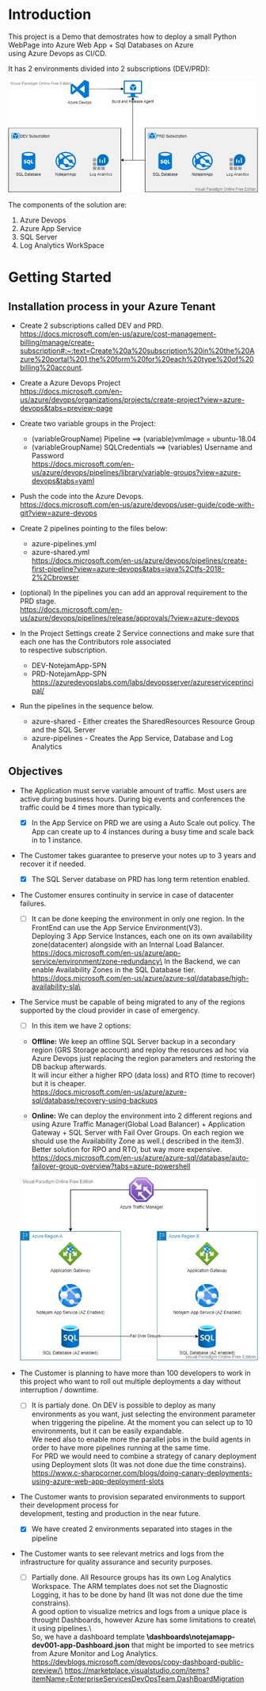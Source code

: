 # Introduction 
This project is a Demo that demostrates how to deploy a small Python WebPage into Azure Web App + Sql Databases on Azure\
using Azure Devops as CI/CD.

It has 2 environments divided into 2 subscriptions (DEV/PRD):


![GitHub Logo](/images/BasicEnvironment.jpg)


The components of the solution are:
1. Azure Devops
2. Azure App Service
3. SQL Server
4. Log Analytics WorkSpace

# Getting Started

##	Installation process in your Azure Tenant

- Create 2 subscriptions called DEV and PRD.\
    https://docs.microsoft.com/en-us/azure/cost-management-billing/manage/create-subscription#:~:text=Create%20a%20subscription%20in%20the%20Azure%20portal%201,the%20form%20for%20each%20type%20of%20billing%20account.

- Create a Azure Devops Project\
    https://docs.microsoft.com/en-us/azure/devops/organizations/projects/create-project?view=azure-devops&tabs=preview-page

- Create two variable groups in the Project:
    - (variableGroupName) Pipeline ==> (variable)vmImage = ubuntu-18.04
    - (variableGroupName) SQLCredentials ==> (variables) Username and Password\
    https://docs.microsoft.com/en-us/azure/devops/pipelines/library/variable-groups?view=azure-devops&tabs=yaml

- Push the code into the Azure Devops.\
    https://docs.microsoft.com/en-us/azure/devops/user-guide/code-with-git?view=azure-devops

- Create 2 pipelines pointing to the files below:
    - azure-pipelines.yml
    - azure-shared.yml\
    https://docs.microsoft.com/en-us/azure/devops/pipelines/create-first-pipeline?view=azure-devops&tabs=java%2Ctfs-2018-2%2Cbrowser

- (optional) In the pipelines you can add an approval requirement to the PRD stage.\
    https://docs.microsoft.com/en-us/azure/devops/pipelines/release/approvals/?view=azure-devops

- In the Project Settings create 2 Service connections and make sure that each one has the Contributors role associated\
  to respective subscription.
    - DEV-NotejamApp-SPN
    - PRD-NotejamApp-SPN\
    https://azuredevopslabs.com/labs/devopsserver/azureserviceprincipal/

- Run the pipelines in the sequence below.
    - azure-shared - Either creates the SharedResources Resource Group and the SQL Server
    - azure-pipelines - Creates the App Service, Database and Log Analytics


##	Objectives

- The Application must serve variable amount of traffic. Most users are active during business hours. During big
events and conferences the traffic could be 4 times more than typically.

    - [x] In the App Service on PRD we are using a Auto Scale out policy. The App can create up to 4 instances during a
    busy time and scale back in to 1 instance.

- The Customer takes guarantee to preserve your notes up to 3 years and recover it if needed.

    - [x] The SQL Server database on PRD has long term retention enabled.

- The Customer ensures continuity in service in case of datacenter failures.
    
    - [ ] It can be done keeping the environment in only one region. In the FrontEnd can use the App Service Environment(V3).\
    Deploying 3 App Service Instances, each one on its own availability zone(datacenter) alongside with an Internal Load Balancer.
    https://docs.microsoft.com/en-us/azure/app-service/environment/zone-redundancy\
    In the Backend, we can enable Availability Zones in the SQL Database tier.\
    https://docs.microsoft.com/en-us/azure/azure-sql/database/high-availability-sla\

- The Service must be capable of being migrated to any of the regions supported by the cloud provider in case of emergency.

    - [ ] In this item we have 2 options:
    - **Offline:** We keep an offline SQL Server backup in a secondary region (GRS Storage account) and reploy the resources ad hoc via Azure Devops just replacing the region parameters and restoring the DB backup afterwards.\
    It will incur either a higher RPO (data loss) and RTO (time to recover) but it is cheaper.\
    https://docs.microsoft.com/en-us/azure/azure-sql/database/recovery-using-backups

    - **Online:** We can deploy the environment into 2 different regions and using Azure Traffic Manager(Global Load Balancer) + Application Gateway + SQL Server with Fail Over Groups. On each region we should use the Availability Zone as well.( described in the item3).\
    Better solution for RPO and RTO, but way more expensive.\
    https://docs.microsoft.com/en-us/azure/azure-sql/database/auto-failover-group-overview?tabs=azure-powershell

    ![GitHub Logo](/images/MultiRegionEnv.jpg)


- The Customer is planning to have more than 100 developers to work in this project who want to roll out multiple deployments a day without interruption / downtime.

    - [ ] It is partialy done. On DEV is possible to deploy as many environments as you want, just selecting the environment parameter when triggering the pipeline. At the moment you can select up to 10 environments, but it can be easily expandable.\
    We need also to enable more the parallel jobs in the build agents in order to have more pipelines running at the same time.\
    For PRD we would need to combine a strategy of canary deployment using Deployment slots (It was not done due the time constrains).\
    https://www.c-sharpcorner.com/blogs/doing-canary-deployments-using-azure-web-app-deployment-slots

- The Customer wants to provision separated environments to support their development process for\
development, testing and production in the near future.

    - [x] We have created 2 environments separated into stages in the pipeline

- The Customer wants to see relevant metrics and logs from the infrastructure for quality assurance and security purposes.

    - [ ] Partially done. All Resource groups has its own Log Analytics Workspace. The ARM templates does not set the Diagnostic Logging, it has to be done by hand (It was not done due the time constrains).\
    A good option to visualize metrics and logs from a unique place is throught Dashboards, however Azure has some limitations to create\ it using pipelines.\  
    So, we have a dashboard template **\dashboards\notejamapp-dev001-app-Dashboard.json** that might be imported to see metrics from Azure Monitor and Log Analytics.\
    https://devblogs.microsoft.com/devops/copy-dashboard-public-preview/\
    https://marketplace.visualstudio.com/items?itemName=EnterpriseServicesDevOpsTeam.DashBoardMigration

